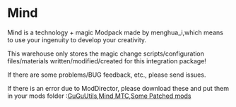 # Mind

Mind is a technology + magic Modpack made by menghua_i,which means to use your ingenuity to develop your creativity.

This warehouse only stores the magic change scripts/configuration files/materials written/modified/created for this integration package!

If there are some problems/BUG feedback, etc., please send issues. 

If there is an error due to ModDirector, please download these and put them in your mods folder :[GuGuUtils](https://github.com/ParaParty/gugu-utils/releases/tag/v0.8.0),[Mind](https://github.com/FairySteve/Mind/releases/tag/Mind-v0.2.0),[MTC](https://github.com/lyuxc-unknow/More-Top-suggest/releases/tag/0.0.12),[Some Patched mods](https://github.com/FairySteve/Mind/releases/tag/0.2.1-patchedMods)
